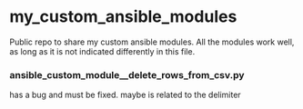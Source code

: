 # my_custom_ansible_modules
Public repo to share my custom ansible modules.
All the modules work well, as long as it is not indicated differently in this file.

### ansible_custom_module__delete_rows_from_csv.py
has a bug and must be fixed. maybe is related to the delimiter


